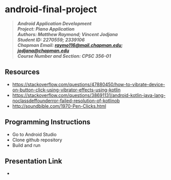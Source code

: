# android-final-project
> __*Android Application Development*__\
> __*Project: Piano Application*__\
> __*Authors: Matthew Raymond; Vincent Jodjana*__\
> __*Student ID: 2270559; 2339106*__\
> __*Chapman Email: raymo116@mail.chapman.edu; jodjana@chapman.edu*__\
> __*Course Number and Section: CPSC 356-01*__

## Resources
* https://stackoverflow.com/questions/47880450/how-to-vibrate-device-on-button-click-using-vibrator-effects-using-kotlin
* https://stackoverflow.com/questions/38691131/android-kotlin-java-lang-noclassdeffounderror-failed-resolution-of-kotlinob
* http://soundbible.com/1970-Pen-Clicks.html

## Programming Instructions
* Go to Android Studio
* Clone github repository
* Build and run

## Presentation Link
* 
